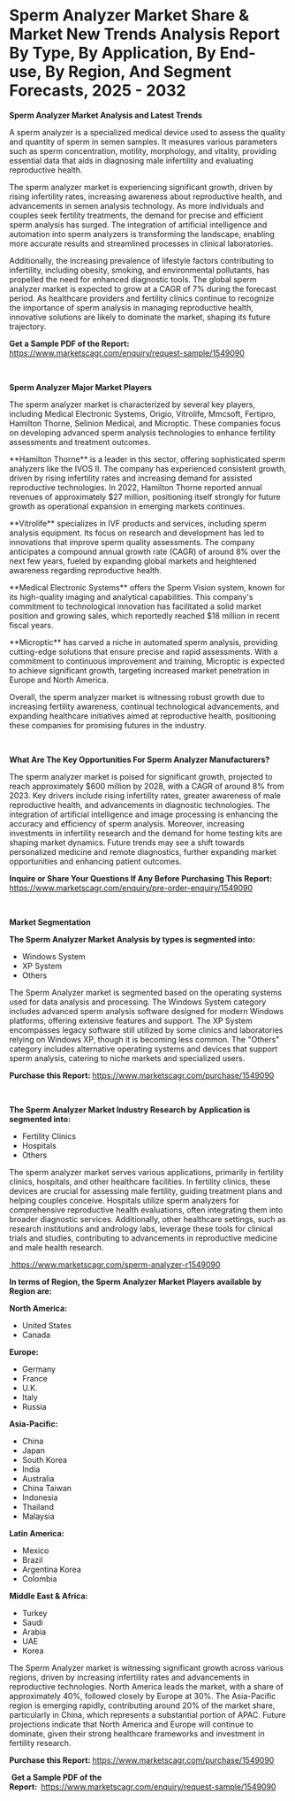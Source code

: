 <p><h1>Sperm Analyzer Market Share & Market New Trends Analysis Report By Type, By Application, By End-use, By Region, And Segment Forecasts, 2025 - 2032</h1></p><p><strong>Sperm Analyzer Market Analysis and Latest Trends</strong></p>
<p><p>A sperm analyzer is a specialized medical device used to assess the quality and quantity of sperm in semen samples. It measures various parameters such as sperm concentration, motility, morphology, and vitality, providing essential data that aids in diagnosing male infertility and evaluating reproductive health. </p><p>The sperm analyzer market is experiencing significant growth, driven by rising infertility rates, increasing awareness about reproductive health, and advancements in semen analysis technology. As more individuals and couples seek fertility treatments, the demand for precise and efficient sperm analysis has surged. The integration of artificial intelligence and automation into sperm analyzers is transforming the landscape, enabling more accurate results and streamlined processes in clinical laboratories.</p><p>Additionally, the increasing prevalence of lifestyle factors contributing to infertility, including obesity, smoking, and environmental pollutants, has propelled the need for enhanced diagnostic tools. The global sperm analyzer market is expected to grow at a CAGR of 7% during the forecast period. As healthcare providers and fertility clinics continue to recognize the importance of sperm analysis in managing reproductive health, innovative solutions are likely to dominate the market, shaping its future trajectory.</p></p>
<p><strong>Get a Sample PDF of the Report:&nbsp;</strong> <a href="https://www.marketscagr.com/enquiry/request-sample/1549090?utm_campaign=3501&utm_medium=2&utm_source=Github&utm_content=ia&utm_term=13042025&utm_id=sperm-analyzer">https://www.marketscagr.com/enquiry/request-sample/1549090</a></p>
<p>&nbsp;</p>
<p><strong>Sperm Analyzer Major Market Players</strong></p>
<p><p>The sperm analyzer market is characterized by several key players, including Medical Electronic Systems, Origio, Vitrolife, Mmcsoft, Fertipro, Hamilton Thorne, Selinion Medical, and Microptic. These companies focus on developing advanced sperm analysis technologies to enhance fertility assessments and treatment outcomes.</p><p>**Hamilton Thorne** is a leader in this sector, offering sophisticated sperm analyzers like the IVOS II. The company has experienced consistent growth, driven by rising infertility rates and increasing demand for assisted reproductive technologies. In 2022, Hamilton Thorne reported annual revenues of approximately $27 million, positioning itself strongly for future growth as operational expansion in emerging markets continues.</p><p>**Vitrolife** specializes in IVF products and services, including sperm analysis equipment. Its focus on research and development has led to innovations that improve sperm quality assessments. The company anticipates a compound annual growth rate (CAGR) of around 8% over the next few years, fueled by expanding global markets and heightened awareness regarding reproductive health.</p><p>**Medical Electronic Systems** offers the Sperm Vision system, known for its high-quality imaging and analytical capabilities. This company's commitment to technological innovation has facilitated a solid market position and growing sales, which reportedly reached $18 million in recent fiscal years.</p><p>**Microptic** has carved a niche in automated sperm analysis, providing cutting-edge solutions that ensure precise and rapid assessments. With a commitment to continuous improvement and training, Microptic is expected to achieve significant growth, targeting increased market penetration in Europe and North America.</p><p>Overall, the sperm analyzer market is witnessing robust growth due to increasing fertility awareness, continual technological advancements, and expanding healthcare initiatives aimed at reproductive health, positioning these companies for promising futures in the industry.</p></p>
<p>&nbsp;</p>
<p><strong>What Are The Key Opportunities For Sperm Analyzer Manufacturers?</strong></p>
<p><p>The sperm analyzer market is poised for significant growth, projected to reach approximately $600 million by 2028, with a CAGR of around 8% from 2023. Key drivers include rising infertility rates, greater awareness of male reproductive health, and advancements in diagnostic technologies. The integration of artificial intelligence and image processing is enhancing the accuracy and efficiency of sperm analysis. Moreover, increasing investments in infertility research and the demand for home testing kits are shaping market dynamics. Future trends may see a shift towards personalized medicine and remote diagnostics, further expanding market opportunities and enhancing patient outcomes.</p></p>
<p><strong>Inquire or Share Your Questions If Any Before Purchasing This Report:</strong> <a href="https://www.marketscagr.com/enquiry/pre-order-enquiry/1549090?utm_campaign=3501&utm_medium=2&utm_source=Github&utm_content=ia&utm_term=13042025&utm_id=sperm-analyzer">https://www.marketscagr.com/enquiry/pre-order-enquiry/1549090</a></p>
<p>&nbsp;</p>
<p><strong>Market Segmentation</strong></p>
<p><strong>The Sperm Analyzer Market Analysis by types is segmented into:</strong></p>
<p><ul><li>Windows System</li><li>XP System</li><li>Others</li></ul></p>
<p><p>The Sperm Analyzer market is segmented based on the operating systems used for data analysis and processing. The Windows System category includes advanced sperm analysis software designed for modern Windows platforms, offering extensive features and support. The XP System encompasses legacy software still utilized by some clinics and laboratories relying on Windows XP, though it is becoming less common. The "Others" category includes alternative operating systems and devices that support sperm analysis, catering to niche markets and specialized users.</p></p>
<p><strong>Purchase this Report:&nbsp;</strong><a href="https://www.marketscagr.com/purchase/1549090?utm_campaign=3501&utm_medium=2&utm_source=Github&utm_content=ia&utm_term=13042025&utm_id=sperm-analyzer">https://www.marketscagr.com/purchase/1549090</a></p>
<p>&nbsp;</p>
<p><strong>The Sperm Analyzer Market Industry Research by Application is segmented into:</strong></p>
<p><ul><li>Fertility Clinics</li><li>Hospitals</li><li>Others</li></ul></p>
<p><p>The sperm analyzer market serves various applications, primarily in fertility clinics, hospitals, and other healthcare facilities. In fertility clinics, these devices are crucial for assessing male fertility, guiding treatment plans and helping couples conceive. Hospitals utilize sperm analyzers for comprehensive reproductive health evaluations, often integrating them into broader diagnostic services. Additionally, other healthcare settings, such as research institutions and andrology labs, leverage these tools for clinical trials and studies, contributing to advancements in reproductive medicine and male health research.</p></p>
<p><a href="https://www.marketscagr.com/sperm-analyzer-r1549090?utm_campaign=3501&utm_medium=2&utm_source=Github&utm_content=ia&utm_term=13042025&utm_id=sperm-analyzer">&nbsp;https://www.marketscagr.com/sperm-analyzer-r1549090</a></p>
<p><strong>In terms of Region, the Sperm Analyzer Market Players available by Region are:</strong></p>
<p>
    <p> <strong> North America: </strong>
        <ul>
            <li>United States</li>
            <li>Canada</li>
        </ul>
        </p> 
    <p> <strong> Europe: </strong>
        <ul>
            <li>Germany</li>
            <li>France</li>
            <li>U.K.</li>
            <li>Italy</li>
            <li>Russia</li>
        </ul>
        </p> 
    <p> <strong> Asia-Pacific: </strong>
        <ul>
            <li>China</li>
            <li>Japan</li>
            <li>South Korea</li>
            <li>India</li>
            <li>Australia</li>
            <li>China Taiwan</li>
            <li>Indonesia</li>
            <li>Thailand</li>
            <li>Malaysia</li>
        </ul>
        </p> 
    <p> <strong> Latin America: </strong>
        <ul>
            <li>Mexico</li>
            <li>Brazil</li>
            <li>Argentina Korea</li>
            <li>Colombia</li>
        </ul>
        </p> 
    <p> <strong> Middle East & Africa: </strong>
        <ul>
            <li>Turkey</li>
            <li>Saudi</li>
            <li>Arabia</li>
            <li>UAE</li>
            <li>Korea</li>
        </ul>
    </p>
    </p>
<p><p>The Sperm Analyzer market is witnessing significant growth across various regions, driven by increasing infertility rates and advancements in reproductive technologies. North America leads the market, with a share of approximately 40%, followed closely by Europe at 30%. The Asia-Pacific region is emerging rapidly, contributing around 20% of the market share, particularly in China, which represents a substantial portion of APAC. Future projections indicate that North America and Europe will continue to dominate, given their strong healthcare frameworks and investment in fertility research.</p></p>
<p><strong>Purchase this Report: </strong><a href="https://www.marketscagr.com/purchase/1549090?utm_campaign=3501&utm_medium=2&utm_source=Github&utm_content=ia&utm_term=13042025&utm_id=sperm-analyzer">https://www.marketscagr.com/purchase/1549090</a></p>
<p>&nbsp;<strong>Get a Sample PDF of the Report:&nbsp;&nbsp;</strong><a href="https://www.marketscagr.com/enquiry/request-sample/1549090?utm_campaign=3501&utm_medium=2&utm_source=Github&utm_content=ia&utm_term=13042025&utm_id=sperm-analyzer">https://www.marketscagr.com/enquiry/request-sample/1549090</a></p>
<p><strong></strong></p>
<p><p></p><p></p><p></p></p>